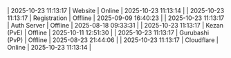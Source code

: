 | 2025-10-23 11:13:17 | Website | Online | 2025-10-23 11:13:14 |
| 2025-10-23 11:13:17 | Registration | Offline | 2025-09-09 16:40:23 |
| 2025-10-23 11:13:17 | Auth Server | Offline | 2025-08-18 09:33:31 |
| 2025-10-23 11:13:17 | Kezan (PvE) | Offline | 2025-10-11 12:51:30 |
| 2025-10-23 11:13:17 | Gurubashi (PvP) | Offline | 2025-08-23 21:44:06 |
| 2025-10-23 11:13:17 | Cloudflare | Online | 2025-10-23 11:13:14 |
